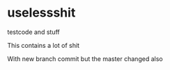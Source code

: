 # uselessshit
testcode and stuff

This contains a lot of shit

With new branch commit
but the master changed also
